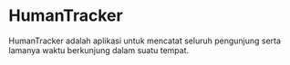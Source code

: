 # HumanTracker
HumanTracker adalah aplikasi untuk mencatat seluruh pengunjung serta lamanya waktu berkunjung dalam suatu tempat.
